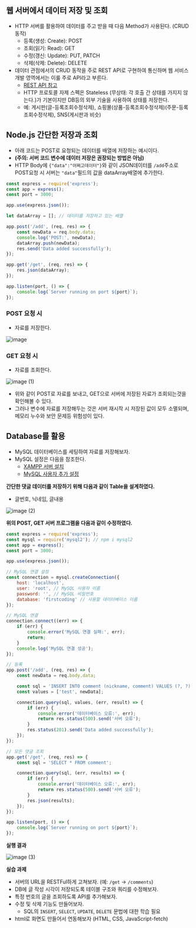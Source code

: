 ## **웹 서버에서 데이터 저장 및 조회**

- HTTP 서버를 활용하여 데이터를 주고 받을 때 다음 Method가 사용된다. (CRUD 동작)
    - 등록(생성: Create): POST
    - 조회(읽기: Read): GET
    - 수정(갱신: Update): PUT, PATCH
    - 삭제(삭제: Delete): DELETE
- 데이터 관점에서의 CRUD 동작을 주로 REST API로 구현하여 통신하며 웹 서비스 개발 영역에서는 이룰 주로 API라고 부른다.
    - [REST API 참고](https://github.com/ttaengz/spring-study/blob/main/docs/05%20RESTful%20API.md)
    - HTTP 프로토콜 자제 스펙은 Stateless (무상태: 각 호출 간 상태를 가지지 않는다.)가 기본이지만 DB등의 외부 기술을 사용하여 상태를 저장한다.
    - 예: 게시판(글-등록조회수정삭제), 쇼핑몰(상품-등록조회수정삭제)(주문-등록조회수정삭제), SNS(게시판과 비슷)

## **Node.js 간단한 저장과 조회**

- 아래 코드는 POST로 요청되는 데이터를 배열에 저장하는 예시이다.
- **(주의: 서버 코드 변수에 데이터 저장은 권장되는 방법은 아님)**
- HTTP Body에 `{"data":"어쩌고데이터"}`와 같이 JSON데이터를 `/add`주소로 POST요청 시 서버는 `"data"`필드의 값을 dataArray배열에 추가한다.

```jsx
const express = require('express');
const app = express();
const port = 3000;

app.use(express.json());

let dataArray = []; // 데이터를 저장하고 있는 배열

app.post('/add', (req, res) => {
    const newData = req.body.data;
    console.log('POST:', newData);
    dataArray.push(newData);
    res.send('Data added successfully');
});

app.get('/get', (req, res) => {
    res.json(dataArray);
});

app.listen(port, () => {
    console.log(`Server running on port ${port}`);
});
```

### **POST 요청 시**

- 자료를 저장한다.

![image](https://github.com/dawoon1229/Nodejs/assets/164113758/b4ea2d52-7764-4f78-8c3f-1e4b987c7584)

### **GET 요청 시**

- 자료를 조회한다.

![image (1)](https://github.com/dawoon1229/Nodejs/assets/164113758/d2adefe2-51cb-4b30-bf67-015ae3e0967c)

- 위와 같이 POST로 자료를 보내고, GET으로 서버에 저장된 자료가 조회되는것을 확인해볼 수 있다.
- 그러나 변수에 자료를 저장해두는 것은 서버 재시작 시 저장된 값이 모두 소멸되며, 메모리 누수와 보안 문제등 위험성이 있다.

## **Database를 활용**

- MySQL 데이터베이스를 세팅하여 자료를 저장해보자.
- MySQL 설정은 다음을 참조한다.
    - [XAMPP 서버 설치](https://github.com/ttaengz/spring-study/blob/main/docs/02%20%EA%B0%9C%EB%B0%9C%20%ED%99%98%EA%B2%BD%20%EC%84%A4%EC%A0%95%EA%B3%BC%20%ED%94%84%EB%A1%9C%EC%A0%9D%ED%8A%B8%20%EC%83%9D%EC%84%B1.md#mysql-%EB%8D%B0%EC%9D%B4%ED%84%B0%EB%B2%A0%EC%9D%B4%EC%8A%A4-%EC%84%A4%EC%B9%98)
    - [MySQL 사용자 추가 설정](https://github.com/ttaengz/spring-study/blob/main/docs/02-2%20MySQL%20%EC%82%AC%EC%9A%A9%EC%9E%90%20%EC%B6%94%EA%B0%80%20%EC%84%A4%EC%A0%95.md)

**간단한 댓글 데이터를 저장하기 위해 다음과 같이 Table을 설계하였다.**

- 글번호, 닉네임, 글내용


![image (2)](https://github.com/dawoon1229/Nodejs/assets/164113758/5278f6a4-6621-4f58-b05d-bc6c61d2ba65)

**위의 POST, GET 서버 프로그램을 다음과 같이 수정하였다.**

```jsx
const express = require('express');
const mysql = require('mysql2'); // npm i mysql2
const app = express();
const port = 3000;

app.use(express.json());

// MySQL 연결 설정
const connection = mysql.createConnection({
    host: 'localhost',
    user: 'root', // MySQL 사용자 이름
    password: '', // MySQL 비밀번호
    database: 'firstcoding' // 사용할 데이터베이스 이름
});

// MySQL 연결
connection.connect((err) => {
    if (err) {
        console.error('MySQL 연결 실패:', err);
        return;
    }
    console.log('MySQL 연결 성공');
});

// 등록
app.post('/add', (req, res) => {
    const newData = req.body.data;

    const sql = 'INSERT INTO comment (nickname, comment) VALUES (?, ?)';
    const values = ['test', newData];

    connection.query(sql, values, (err, result) => {
        if (err) {
            console.error('데이터베이스 오류:', err);
            return res.status(500).send('서버 오류');
        }
        res.status(201).send('Data added successfully');
    });
});

// 모든 댓글 조회
app.get('/get', (req, res) => {
    const sql = 'SELECT * FROM comment';

    connection.query(sql, (err, results) => {
        if (err) {
            console.error('데이터베이스 오류:', err);
            return res.status(500).send('서버 오류');
        }
        res.json(results);
    });
});

app.listen(port, () => {
    console.log(`Server running on port ${port}`);
});
```

**실행 결과**

![image (3)](https://github.com/dawoon1229/Nodejs/assets/164113758/a3d6ea85-7aca-4945-8a02-2417292ffcad)


**실습 과제**

- 서버의 URL을 RESTFul하게 고쳐보자. (예: `/get` → `/comments`)
- DB에 글 작성 시각이 저장되도록 테이블 구조와 쿼리를 수정해보자.
- 특정 번호의 글을 조회하도록 API를 추가해보자.
- 수정 및 삭제 기능도 만들어보자.
    - SQL의 `INSERT`, `SELECT`, `UPDATE`, `DELETE` 문법에 대한 학습 필요
- html로 화면도 만들어서 연동해보자 (HTML, CSS, JavaScript-fetch)

